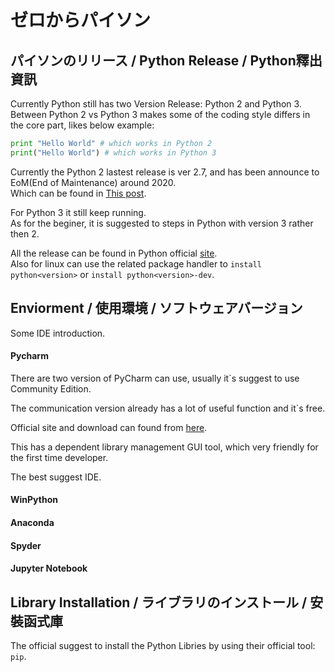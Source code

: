 # ゼロからパイソン
  
## パイソンのリリース / Python Release / Python釋出資訊
  
Currently Python still has two Version Release: Python 2 and Python 3.    
Between Python 2 vs Python 3 makes some of the coding style differs in the core part, likes below example:  
  
```python
print "Hello World" # which works in Python 2
print("Hello World") # which works in Python 3
```
  
Currently the Python 2 lastest release is ver 2.7, and has been announce to EoM(End of Maintenance) around 2020.  
Which can be found in [This post](https://pythonclock.org/).  
  
For Python 3 it still keep running.  
As for the beginer, it is suggested to steps in Python with version 3 rather then 2.  
  
All the release can be found in Python official [site](https://www.python.org/).  
Also for linux can use the related package handler to `install python<version>` or `install python<version>-dev`.  
  
## Enviorment / 使用環境 / ソフトウェアバージョン
  
Some IDE introduction.  

#### Pycharm
  
There are two version of PyCharm can use, usually it`s suggest to use Community Edition.  
  
The communication version already has a lot of useful function and it`s free.  
  
Official site and download can found from [here](https://www.jetbrains.com/pycharm/).  
  
This has a dependent library management GUI tool, which very friendly for the first time developer.  
  
The best suggest IDE.  
  
#### WinPython
  
#### Anaconda
  
#### Spyder  
  
#### Jupyter Notebook
  
## Library Installation / ライブラリのインストール / 安裝函式庫
  
The official suggest to install the Python Libries by using their official tool: `pip`.  